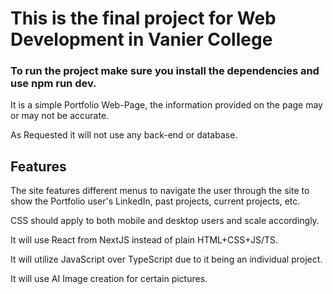 # This is the final project for Web Development in Vanier College

### To run the project make sure you install the dependencies and use npm run dev.

It is a simple Portfolio Web-Page, the information provided on the page may or may not be accurate.

As Requested it will not use any back-end or database.

## Features

The site features different menus to navigate the user through the site to show the Portfolio user's LinkedIn, past projects, current projects, etc.

CSS should apply to both mobile and desktop users and scale accordingly.

It will use React from NextJS instead of plain HTML+CSS+JS/TS.

It will utilize JavaScript over TypeScript due to it being an individual project.

It will use AI Image creation for certain pictures.
